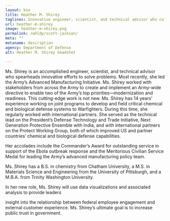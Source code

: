 ```yaml
---
layout: bio
title: Heather M. Shirey 
taglines: Innovative engineer, scientist, and technical advisor who collaborates globally to solve problems
url: heather-m-shirey 
image: heather-m-shirey.png
permalink: /whldp/scott-jackson/
meta: ""
metaname: description
agency: Department of Defense
alt: Heather M. Shirey headshot

---
```


<p>Ms. Shirey is an accomplished engineer, scientist, and technical advisor who spearheads innovative efforts to solve problems. Most recently, she led the Army&rsquo;s Advanced Manufacturing Initiative. Ms. Shirey worked with stakeholders from across the Army to create and implement an Army-wide directive to enable two of the Army&rsquo;s top priorities&mdash;modernization and readiness. This cutting-edge work is not new. Ms. Shirey has 14 years&rsquo; experience working on joint programs to develop and field critical chemical and biological defense systems to Warfighters. During this time, she regularly worked with international partners. She served as the technical lead on the President&rsquo;s Defense Technology and Trade Initiative, Next Generation Protective Ensemble with India, and with international partners on the Protect Working Group, both of which improved US and partner countries&rsquo; chemical and biological defense capabilities.&nbsp;</p>
<p>Her accolades include the Commander&rsquo;s Award for outstanding service in support of the Ebola outbreak response and the Meritorious Civilian Service Medal for leading the Army&rsquo;s advanced manufacturing policy team.</p>
<p>Ms. Shirey has a B.S. in chemistry from Chatham University, a M.S. in Materials Science and Engineering from the University of Pittsburgh, and a M.B.A. from Trinity Washington University.</p>
<p>In her new role, Ms. Shirey will use data visualizations and associated analysis to provide leaders</p>
<p>insight into the relationship between federal employee engagement and external customer experience. Ms. Shirey&rsquo;s ultimate goal is to increase public trust in government.</p>

